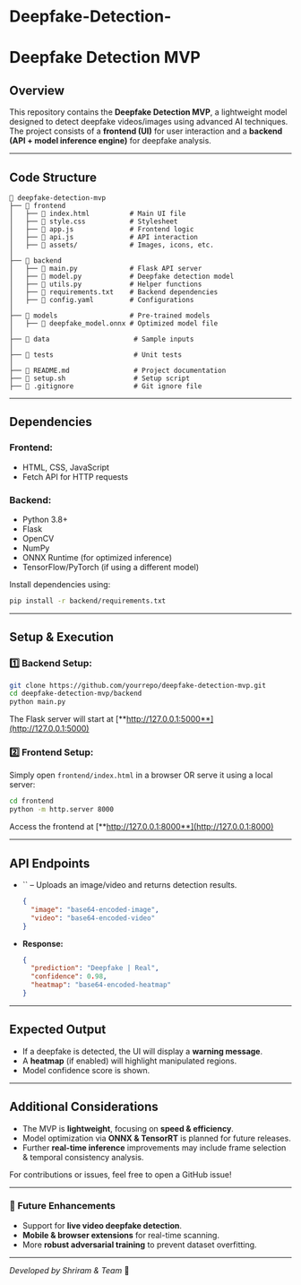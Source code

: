 # Deepfake-Detection-
# Deepfake Detection MVP

## Overview

This repository contains the **Deepfake Detection MVP**, a lightweight model designed to detect deepfake videos/images using advanced AI techniques. The project consists of a **frontend (UI)** for user interaction and a **backend (API + model inference engine)** for deepfake analysis.

---

## Code Structure

```
📂 deepfake-detection-mvp
├── 📂 frontend
│   ├── 📜 index.html          # Main UI file
│   ├── 📜 style.css           # Stylesheet
│   ├── 📜 app.js              # Frontend logic
│   ├── 📜 api.js              # API interaction
│   ├── 📜 assets/             # Images, icons, etc.
│
├── 📂 backend
│   ├── 📜 main.py             # Flask API server
│   ├── 📜 model.py            # Deepfake detection model
│   ├── 📜 utils.py            # Helper functions
│   ├── 📜 requirements.txt    # Backend dependencies
│   ├── 📜 config.yaml         # Configurations
│
├── 📂 models                  # Pre-trained models
│   ├── 📜 deepfake_model.onnx # Optimized model file
│
├── 📂 data                     # Sample inputs
│
├── 📂 tests                    # Unit tests
│
├── 📜 README.md                # Project documentation
├── 📜 setup.sh                 # Setup script
├── 📜 .gitignore               # Git ignore file
```

---

## Dependencies

### Frontend:

- HTML, CSS, JavaScript
- Fetch API for HTTP requests

### Backend:

- Python 3.8+
- Flask
- OpenCV
- NumPy
- ONNX Runtime (for optimized inference)
- TensorFlow/PyTorch (if using a different model)

Install dependencies using:

```bash
pip install -r backend/requirements.txt
```

---

## Setup & Execution

### 1️⃣ Backend Setup:

```bash
git clone https://github.com/yourrepo/deepfake-detection-mvp.git
cd deepfake-detection-mvp/backend
python main.py
```

The Flask server will start at [**http://127.0.0.1:5000**](http://127.0.0.1:5000)

### 2️⃣ Frontend Setup:

Simply open `frontend/index.html` in a browser OR serve it using a local server:

```bash
cd frontend
python -m http.server 8000
```

Access the frontend at [**http://127.0.0.1:8000**](http://127.0.0.1:8000)

---

## API Endpoints

- `` – Uploads an image/video and returns detection results.
  ```json
  {
    "image": "base64-encoded-image",
    "video": "base64-encoded-video"
  }
  ```
- **Response:**
  ```json
  {
    "prediction": "Deepfake | Real",
    "confidence": 0.98,
    "heatmap": "base64-encoded-heatmap"
  }
  ```

---

## Expected Output

- If a deepfake is detected, the UI will display a **warning message**.
- A **heatmap** (if enabled) will highlight manipulated regions.
- Model confidence score is shown.

---

## Additional Considerations

- The MVP is **lightweight**, focusing on **speed & efficiency**.
- Model optimization via **ONNX & TensorRT** is planned for future releases.
- Further **real-time inference** improvements may include frame selection & temporal consistency analysis.

For contributions or issues, feel free to open a GitHub issue!

---

### 🚀 Future Enhancements

- Support for **live video deepfake detection**.
- **Mobile & browser extensions** for real-time scanning.
- More **robust adversarial training** to prevent dataset overfitting.

---

*Developed by Shriram & Team* 🎯

